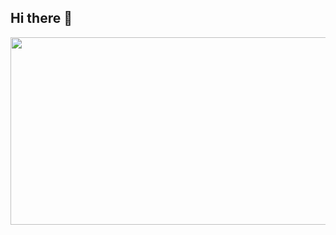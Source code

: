 ## Hi there 👋

<!--
**yangsy02/yangsy02** is a ✨ _special_ ✨ repository because its `README.md` (this file) appears on your GitHub profile.

Here are some ideas to get you started:

- 🔭 I’m currently working on ...
- 🌱 I’m currently learning ...
- 👯 I’m looking to collaborate on ...
- 🤔 I’m looking for help with ...
- 💬 Ask me about ...
- 📫 How to reach me: ...
- 😄 Pronouns: ...
- ⚡ Fun fact: ...
-->


<div align="center">
  <a href="https://www.gitanimals.org/en_US?utm_medium=image&utm_source=yangsy02&utm_content=farm">
<img
  src="https://render.gitanimals.org/farms/yangsy02"
  width="600"
  height="300"
/>
</a>
</div>
